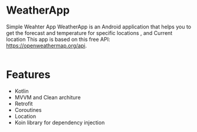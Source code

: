 # WeatherApp
Simple Weahter App
WeatherApp is an Android application that helps you to get the forecast and temperature for specific locations , and Current location 
This app is based  on  this free API: https://openweathermap.org/api.

<div> <img a = "https://user-images.githubusercontent.com/38116813/140585283-95b474d4-0df0-42ec-b8fd-5437d09c8f13.jpg" width= "50%"></div>


# Features
* Kotlin
* MVVM and Clean architure
* Retrofit
* Coroutines
* Location 
* Koin library for dependency injection 
